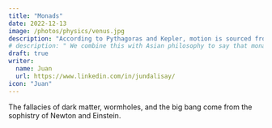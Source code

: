 ```yaml
---
title: "Monads"
date: 2022-12-13
image: /photos/physics/venus.jpg
description: "According to Pythagoras and Kepler, motion is sourced from an invisible, immaterial monad"
# description: " We combine this with Asian philosophy to say that monads rotate in a counter-clockwise direction due to the influence of the Two Forces. The aether drag has always been in the measurements done by physicists on light"
draft: true
writer:
  name: Juan
  url: https://www.linkedin.com/in/jundalisay/
icon: "Juan"
---
```



The fallacies of dark matter, wormholes, and the big bang come from the sophistry of Newton and Einstein.

